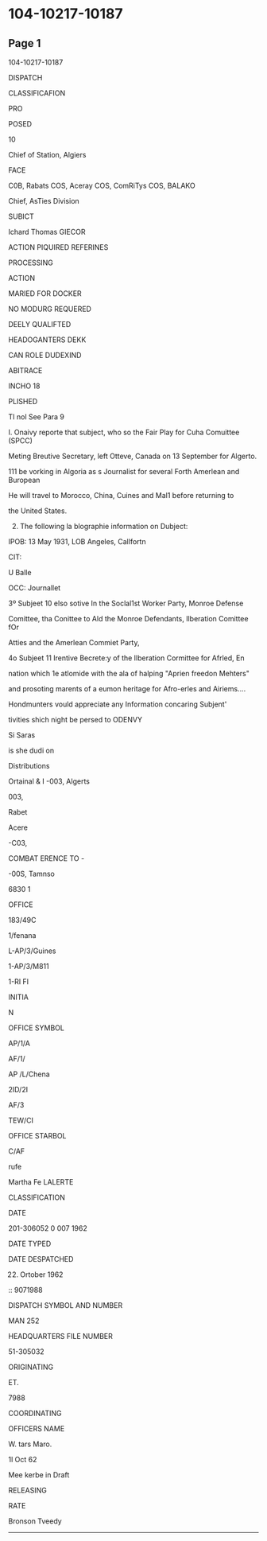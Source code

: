 # 104-10217-10187

## Page 1

104-10217-10187

DISPATCH

CLASSIFICAFION

PRO

POSED

10

Chief of Station, Algiers

FACE

C0B, Rabats COS, Aceray COS, ComRiTys COS, BALAKO

Chief, AsTies Division

SUBICT

Ichard Thomas GIECOR

ACTION PIQUIRED REFERINES

PROCESSING

ACTION

MARIED FOR DOCKER

NO MODURG REQUERED

DEELY QUALIFTED

HEADOGANTERS DEKK

CAN ROLE DUDEXIND

ABITRACE

INCHO 18

PLISHED

TI nol See Para 9

I. Onaivy reporte that subject, who so the Fair Play for Cuha Comuittee (SPCC)

Meting Breutive Secretary, left Otteve, Canada on 13 September for Algerto.

111 be vorking in Algoria as s Journalist for several Forth Amerlean and Buropean

He will travel to Morocco, China, Cuines and Mal1 before returning to

the United States.

2. The following la blographie information on Dubject:

IPOB: 13 May 1931, LOB Angeles, Callfortn

CIT:

U Balle

OCC: Journallet

3º Subjeet 10 elso sotive In the Soclal1st Worker Party, Monroe Defense

Comittee, tha Conittee to Ald the Monroe Defendants, Ilberation Comittee fOr

Atties and the Amerlean Commiet Party,

4o Subjeet 11 Irentive Becrete:y of the Ilberation Cormittee for Afrled, En

nation which 1e atlomide with the ala of halping "Aprien freedon Mehters"

and prosoting marents of a eumon heritage for Afro-erles and Airiems....

Hondmunters vould appreciate any Information concaring Subjent'

tivities shich night be persed to ODENVY

Si Saras

is she dudi on

Distributions

Ortainal & I -003, Algerts

003,

Rabet

Acere

-C03,

COMBAT ERENCE TO -

-00S, Tamnso

6830 1

OFFICE

183/49C

1/fenana

L-AP/3/Guines

1-AP/3/M811

1-RI FI

INITIA

N

OFFICE SYMBOL

AP/1/A

AF/1/

AP /L/Chena

2ID/2I

AF/3

TEW/CI

OFFICE STARBOL

C/AF

rufe

Martha Fe LALERTE

CLASSIFICATION

DATE

201-306052 0 007 1962

DATE TYPED

DATE DESPATCHED

22. Ortober 1962

:: 9071988

DISPATCH SYMBOL AND NUMBER

MAN 252

HEADQUARTERS FILE NUMBER

51-305032

ORIGINATING

ET.

7988

COORDINATING

OFFICERS NAME

W. tars Maro.

1l Oct 62

Mee kerbe in Draft

RELEASING

RATE

Bronson Tveedy

---

